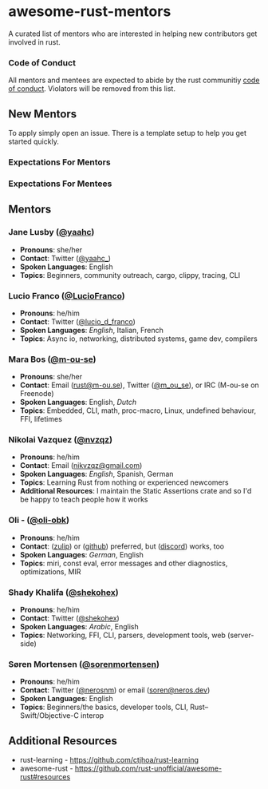 # awesome-rust-mentors

A curated list of mentors who are interested in helping new contributors get involved in rust.

### Code of Conduct

All mentors and mentees are expected to abide by the rust communitiy [code of conduct](https://github.com/rust-lang/rust/blob/master/CODE_OF_CONDUCT.md). Violators will be removed from this list.

## New Mentors

To apply simply open an issue. There is a template setup to help you get started quickly.

### Expectations For Mentors

### Expectations For Mentees

## Mentors

### Jane Lusby ([@yaahc](https://github.com/yaahc))
* **Pronouns**: she/her
* **Contact**: Twitter ([@yaahc_](https://twitter.com/yaahc_))
* **Spoken Languages**: English
* **Topics**: Beginners, community outreach, cargo, clippy, tracing, CLI

### Lucio Franco ([@LucioFranco](https://github.com/LucioFranco))
* **Pronouns**: he/him
* **Contact**: Twitter ([@lucio_d_franco](https://twitter.com/lucio_d_franco))
* **Spoken Languages**: _English_, Italian, French
* **Topics**: Async io, networking, distributed systems, game dev, compilers

### Mara Bos ([@m-ou-se](https://github.com/m-ou-se))
* **Pronouns**: she/her
* **Contact**: Email ([rust@m-ou.se](mailto:rust@m-ou.se)), Twitter ([@m_ou_se](https://twitter.com/m_ou_se)), or IRC (M-ou-se on Freenode)
* **Spoken Languages**: English, _Dutch_
* **Topics**: Embedded, CLI, math, proc-macro, Linux, undefined behaviour, FFI, lifetimes

### Nikolai Vazquez ([@nvzqz](https://github.com/nvzqz))
* **Pronouns**: he/him
* **Contact**: Email ([nikvzqz@gmail.com](mailto:nikvzqz@gmail.com))
* **Spoken Languages**: _English_, Spanish, German
* **Topics**: Learning Rust from nothing or experienced newcomers
* **Additional Resources**: I maintain the Static Assertions crate and so I'd be happy to teach people how it works

### Oli - ([@oli-obk](https://github.com/oli-obk))
* **Pronouns**: he/him
* **Contact**: ([zulip](https://rust-lang.zulipchat.com/#narrow/stream/146212-t-compiler.2Fconst-eval)) or ([github](https://github.com/oli-obk)) preferred, but ([discord](https://discordapp.com/invite/rust-lang)) works, too
* **Spoken Languages**: _German_, English
* **Topics**: miri, const eval, error messages and other diagnostics, optimizations, MIR

### Shady Khalifa ([@shekohex](https://github.com/shekohex))
* **Pronouns**: he/him
* **Contact**: Twitter ([@shekohex](https://twitter.com/ShekoHex))
* **Spoken Languages**: _Arabic_, English
* **Topics**: Networking, FFI, CLI, parsers, development tools, web (server-side)

### Søren Mortensen ([@sorenmortensen](https://github.com/sorenmortensen))
* **Pronouns**: he/him
* **Contact**: Twitter ([@nerosnm](https://twitter.com/nerosnm)) or email ([soren@neros.dev](mailto:soren@neros.dev))
* **Spoken Languages**: English
* **Topics**: Beginners/the basics, developer tools, CLI, Rust–Swift/Objective-C interop

## Additional Resources
* rust-learning - https://github.com/ctjhoa/rust-learning
* awesome-rust - https://github.com/rust-unofficial/awesome-rust#resources
